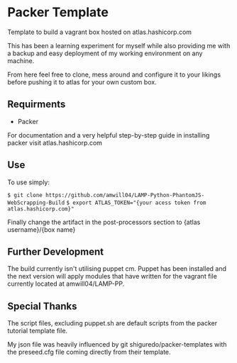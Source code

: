 # Packer Template
Template to build a vagrant box hosted on atlas.hashicorp.com

This has been a learning experiment for myself while also providing me with a backup
and easy deployment of my working environment on any machine.

From here feel free to clone, mess around and configure it to your likings before pushing
it to atlas for your own custom box.

## Requirments

* Packer

For documentation and a very helpful step-by-step guide in installing packer visit
atlas.hashicorp.com

## Use
To use simply:

`$ git clone https://github.com/amwill04/LAMP-Python-PhantomJS-WebScrapping-Build`
`$ export ATLAS_TOKEN="{your acess token from atlas.hashicorp.com}"`

Finally change the artifact in the post-processors section to {atlas username}/{box name}


## Further Development
The build currently isn't utilising puppet cm. Puppet has been installed and the
next version will apply modules that have written for the vagrant file currently
located at amwill04/LAMP-PP.

## Special Thanks
The script files, excluding puppet.sh are default scripts from the packer tutorial
template file.

My json file was heavily influenced by git shiguredo/packer-templates with
the preseed.cfg file coming directly from their template.
